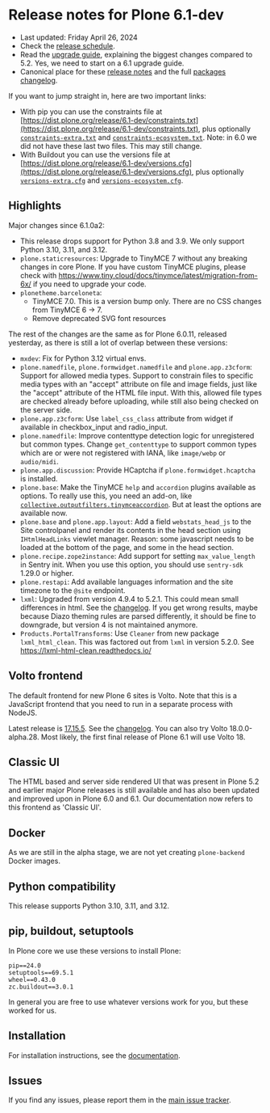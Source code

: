 # Release notes for Plone 6.1-dev

* Last updated: Friday April 26, 2024
* Check the [release schedule](https://plone.org/download/release-schedule).
* Read the [upgrade guide](https://6.docs.plone.org/upgrade/index.html), explaining the biggest changes compared to 5.2.
  Yes, we need to start on a 6.1 upgrade guide.
* Canonical place for these [release notes](https://dist.plone.org/release/6.1-dev/RELEASE-NOTES.md) and the full [packages changelog](https://dist.plone.org/release/6.1-dev/changelog.txt).

If you want to jump straight in, here are two important links:

* With pip you can use the constraints file at [https://dist.plone.org/release/6.1-dev/constraints.txt](https://dist.plone.org/release/6.1-dev/constraints.txt), plus optionally [`constraints-extra.txt`](https://dist.plone.org/release/6.1-dev/constraints-extra.txt) and [`constraints-ecosystem.txt`](https://dist.plone.org/release/6.1-dev/constraints-ecosystem.txt).  Note: in 6.0 we did not have these last two files.  This may still change.
* With Buildout you can use the versions file at [https://dist.plone.org/release/6.1-dev/versions.cfg](https://dist.plone.org/release/6.1-dev/versions.cfg), plus optionally [`versions-extra.cfg`](https://dist.plone.org/release/6.1-dev/versions-extra.cfg) and [`versions-ecosystem.cfg`](https://dist.plone.org/release/6.1-dev/versions-ecosystem.cfg).


## Highlights

Major changes since 6.1.0a2:

* This release drops support for Python 3.8 and 3.9.  We only support Python 3.10, 3.11, and 3.12.
* `plone.staticresources`: Upgrade to TinyMCE 7 without any breaking changes in core Plone.  If you have custom TinyMCE plugins, please check with https://www.tiny.cloud/docs/tinymce/latest/migration-from-6x/ if you need to upgrade your code.
* `plonetheme.barceloneta`:
  * TinyMCE 7.0.  This is a version bump only. There are no CSS changes from TinyMCE 6 -> 7.
  * Remove deprecated SVG font resources

The rest of the changes are the same as for Plone 6.0.11, released yesterday, as there is still a lot of overlap between these versions:

* `mxdev`: Fix for Python 3.12 virtual envs.
* `plone.namedfile`, `plone.formwidget.namedfile` and `plone.app.z3cform`: Support for allowed media types.
  Support to constrain files to specific media types with an "accept" attribute on file and image fields, just like the "accept" attribute of the HTML file input.  With this, allowed file types are checked already before uploading, while still also being checked on the server side.
* `plone.app.z3cform`: Use `label_css_class` attribute from widget if available in checkbox_input and radio_input.
* `plone.namedfile`: Improve contenttype detection logic for unregistered but common types.  Change `get_contenttype` to support common types which are or were not registered with IANA, like `image/webp` or `audio/midi`.
* `plone.app.discussion`: Provide HCaptcha if `plone.formwidget.hcaptcha` is installed.
* `plone.base`: Make the TinyMCE `help` and `accordion` plugins available as options.
  To really use this, you need an add-on, like [`collective.outputfilters.tinymceaccordion`](https://github.com/collective/collective.outputfilters.tinymceaccordion).  But at least the options are available now.
* `plone.base` and `plone.app.layout`: Add a field ``webstats_head_js`` to the Site controlpanel and render its contents in the head section using `IHtmlHeadLinks` viewlet manager.  Reason: some javascript needs to be loaded at the bottom of the page, and some in the head section.
* `plone.recipe.zope2instance`: Add support for setting `max_value_length` in Sentry init.  When you use this option, you should use `sentry-sdk` 1.29.0 or higher.
* `plone.restapi`: Add available languages information and the site timezone to the `@site` endpoint.
* `lxml`: Upgraded from version 4.9.4 to 5.2.1.  This could mean small differences in html.  See the [changelog](https://github.com/lxml/lxml/blob/lxml-5.2.1/CHANGES.txt).  If you get wrong results, maybe because Diazo theming rules are parsed differently, it should be fine to downgrade, but version 4 is not maintained anymore.
* `Products.PortalTransforms`: Use `Cleaner` from new package `lxml_html_clean`.
  This was factored out from `lxml` in version 5.2.0.  See https://lxml-html-clean.readthedocs.io/


## Volto frontend

The default frontend for new Plone 6 sites is Volto.
Note that this is a JavaScript frontend that you need to run in a separate process with NodeJS.

Latest release is [17.15.5](https://www.npmjs.com/package/@plone/volto/v/17.15.5).  See the [changelog](https://github.com/plone/volto/blob/17.15.5/CHANGELOG.md).
You can also try Volto 18.0.0-alpha.28.  Most likely, the first final release of Plone 6.1 will use Volto 18.


## Classic UI

The HTML based and server side rendered UI that was present in Plone 5.2 and earlier major Plone releases is still available and has also been updated and improved upon in Plone 6.0 and 6.1.  Our documentation now refers to this frontend as 'Classic UI'.


## Docker

As we are still in the alpha stage, we are not yet creating `plone-backend` Docker images.


## Python compatibility

This release supports Python 3.10, 3.11, and 3.12.


## pip, buildout, setuptools

In Plone core we use these versions to install Plone:

```
pip==24.0
setuptools==69.5.1
wheel==0.43.0
zc.buildout==3.0.1
```

In general you are free to use whatever versions work for you, but these worked for us.


## Installation

For installation instructions, see the [documentation](https://6.docs.plone.org/install/index.html).


## Issues

If you find any issues, please report them in the [main issue tracker](https://github.com/plone/Products.CMFPlone/issues).
